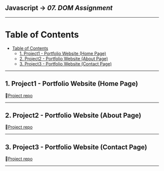 ## Javascript -> <em>07. DOM Assignment</em> 

<hr/>

# Table of Contents
- [Table of Contents](#table-of-contents)
  - [1. Project1 - Portfolio Website (Home Page)](#1-project1---portfolio-website-home-page)
  - [2. Project2 - Portfolio Website (About Page)](#2-project2---portfolio-website-about-page)
  - [3. Project3 - Portfolio Website (Contact Page)](#3-project3---portfolio-website-contact-page)

<hr/>

## 1. Project1 - Portfolio Website (Home Page)

🔗[Project repo](./01.%20Project1-Portfolio%20Website(Home)/)

<hr/>

## 2. Project2 - Portfolio Website (About Page)

🔗[Project repo](./02.Project2-Portfolio%20Website(About)/)

<hr/>

## 3. Project3 - Portfolio Website (Contact Page)

🔗[Project repo](./03.Project3-Portfolio%20Website(Contact)/)

<hr/>